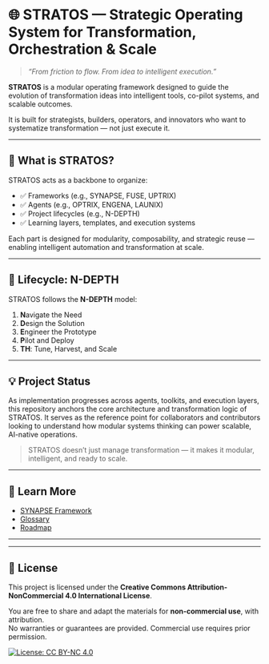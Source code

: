# 🌐 STRATOS — Strategic Operating System for Transformation, Orchestration & Scale

> *“From friction to flow. From idea to intelligent execution.”*

**STRATOS** is a modular operating framework designed to guide the evolution of transformation ideas into intelligent tools, co-pilot systems, and scalable outcomes.

It is built for strategists, builders, operators, and innovators who want to systematize transformation — not just execute it.

---

## 🧠 What is STRATOS?

STRATOS acts as a backbone to organize:

- ✅ Frameworks (e.g., SYNAPSE, FUSE, UPTRIX)
- ✅ Agents (e.g., OPTRIX, ENGENA, LAUNIX)
- ✅ Project lifecycles (e.g., N-DEPTH)
- ✅ Learning layers, templates, and execution systems

Each part is designed for modularity, composability, and strategic reuse — enabling intelligent automation and transformation at scale.

---

## 🔄 Lifecycle: N-DEPTH

STRATOS follows the **N-DEPTH** model:

1. **N**avigate the Need  
2. **D**esign the Solution  
3. **E**ngineer the Prototype  
4. **P**ilot and Deploy  
5. **TH**: Tune, Harvest, and Scale

---

## 💡 Project Status

As implementation progresses across agents, toolkits, and execution layers, this repository anchors the core architecture and transformation logic of STRATOS. It serves as the reference point for collaborators and contributors looking to understand how modular systems thinking can power scalable, AI-native operations.

> STRATOS doesn’t just manage transformation — it makes it modular, intelligent, and ready to scale.

---

## 🧠 Learn More

- [SYNAPSE Framework](https://github.com/hadzwanihasni/synapse)  
- [Glossary](./docs/glossary.md)  
- [Roadmap](./roadmap.md)

---

---

## 📄 License

This project is licensed under the **Creative Commons Attribution-NonCommercial 4.0 International License**.

You are free to share and adapt the materials for **non-commercial use**, with attribution.  
No warranties or guarantees are provided. Commercial use requires prior permission.

[![License: CC BY-NC 4.0](https://licensebuttons.net/l/by-nc/4.0/88x31.png)](https://creativecommons.org/licenses/by-nc/4.0/)

